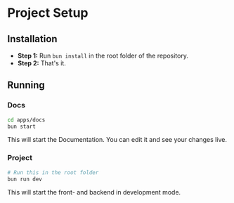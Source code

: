 # Project Setup

## Installation

- **Step 1:** Run `bun install` in the root folder of the repository.
- **Step 2:** That's it.

## Running

### Docs

```bash
cd apps/docs
bun start
```

This will start the Documentation. You can edit it and see your changes live.

### Project

```bash
# Run this in the root folder
bun run dev
```

This will start the front- and backend in development mode.
